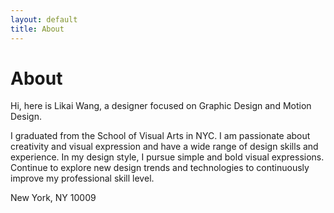 ```yaml
---
layout: default
title: About
---
```


# About

Hi, here is Likai Wang, a designer focused on Graphic Design and Motion Design.

I graduated from the School of Visual Arts in NYC. I am passionate about creativity and visual expression and have a wide range of design skills and experience. In my design style, I pursue simple and bold visual expressions. Continue to explore new design trends and technologies to continuously improve my professional skill level.

New York, NY 10009